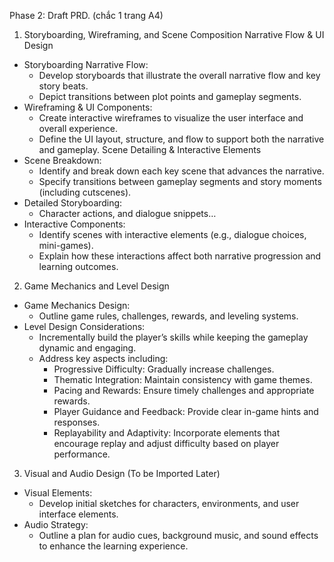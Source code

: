 
Phase 2: Draft PRD. (chắc 1 trang A4) 
1. Storyboarding, Wireframing, and Scene Composition
Narrative Flow & UI Design
* Storyboarding Narrative Flow:
    * Develop storyboards that illustrate the overall narrative flow and key story beats.
    * Depict transitions between plot points and gameplay segments.
* Wireframing & UI Components:
    * Create interactive wireframes to visualize the user interface and overall experience.
    * Define the UI layout, structure, and flow to support both the narrative and gameplay.
Scene Detailing & Interactive Elements
* Scene Breakdown:
    * Identify and break down each key scene that advances the narrative.
    * Specify transitions between gameplay segments and story moments (including cutscenes).
* Detailed Storyboarding:
    * Character actions, and dialogue snippets…
* Interactive Components:
    * Identify scenes with interactive elements (e.g., dialogue choices, mini-games).
    * Explain how these interactions affect both narrative progression and learning outcomes.

2. Game Mechanics and Level Design
* Game Mechanics Design:
    * Outline game rules, challenges, rewards, and leveling systems.
* Level Design Considerations:
    * Incrementally build the player’s skills while keeping the gameplay dynamic and engaging.
    * Address key aspects including:
        * Progressive Difficulty: Gradually increase challenges.
        * Thematic Integration: Maintain consistency with game themes.
        * Pacing and Rewards: Ensure timely challenges and appropriate rewards.
        * Player Guidance and Feedback: Provide clear in-game hints and responses.
        * Replayability and Adaptivity: Incorporate elements that encourage replay and adjust difficulty based on player performance.

3. Visual and Audio Design (To be Imported Later)
* Visual Elements:
    * Develop initial sketches for characters, environments, and user interface elements.
* Audio Strategy:
    * Outline a plan for audio cues, background music, and sound effects to enhance the learning experience.
